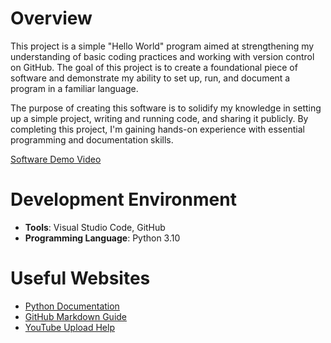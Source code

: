 # Overview

This project is a simple "Hello World" program aimed at strengthening my understanding of basic coding practices and working with version control on GitHub. The goal of this project is to create a foundational piece of software and demonstrate my ability to set up, run, and document a program in a familiar language.

The purpose of creating this software is to solidify my knowledge in setting up a simple project, writing and running code, and sharing it publicly. By completing this project, I'm gaining hands-on experience with essential programming and documentation skills.

[Software Demo Video](https://youtu.be/KgDNqZHAYLg)

# Development Environment

- **Tools**: Visual Studio Code, GitHub
- **Programming Language**: Python 3.10

# Useful Websites

* [Python Documentation](https://docs.python.org/3/)
* [GitHub Markdown Guide](https://guides.github.com/features/mastering-markdown/)
* [YouTube Upload Help](https://support.google.com/youtube/answer/57407?hl=en)